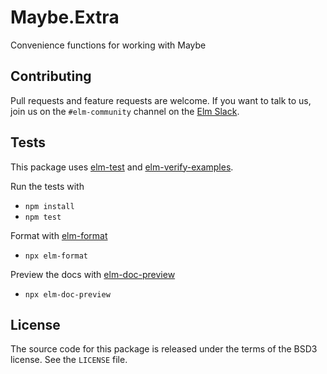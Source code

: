 # Maybe.Extra

Convenience functions for working with Maybe

## Contributing

Pull requests and feature requests are welcome.
If you want to talk to us, join us on the
`#elm-community` channel on the [Elm Slack](https://elmlang.slack.com).

## Tests

This package uses [elm-test](https://github.com/elm-explorations/test) and [elm-verify-examples](https://github.com/stoeffel/elm-verify-examples).

Run the tests with
- `npm install`
- `npm test`

Format with [elm-format](https://github.com/avh4/elm-format)
- `npx elm-format`

Preview the docs with [elm-doc-preview](https://github.com/dmy/elm-doc-preview)
- `npx elm-doc-preview`

## License

The source code for this package is released under the terms of the BSD3
license. See the `LICENSE` file.
